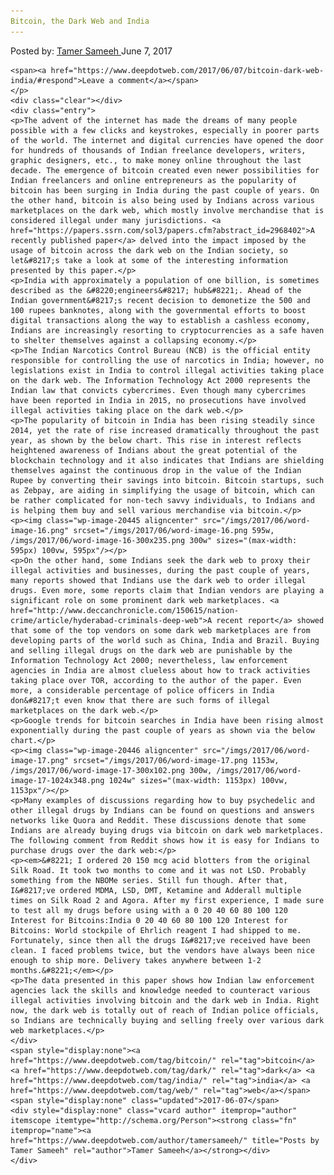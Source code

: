 ```yaml
---
Bitcoin, the Dark Web and India
---
```

<article class="post-listing post-20440 post type-post status-publish format-standard has-post-thumbnail hentry  tag-bitcoin tag-dark tag-india tag-web">
    <div class="post-inner">
        <span>Posted by: <a href="https://www.deepdotweb.com/author/tamersameeh/" title="">Tamer Sameeh </a></span>
    <span>June 7, 2017</span>
    
    <span><a href="https://www.deepdotweb.com/2017/06/07/bitcoin-dark-web-india/#respond">Leave a comment</a></span>
    </p>
    <div class="clear"></div>
    <div class="entry">
    <p>The advent of the internet has made the dreams of many people possible with a few clicks and keystrokes, especially in poorer parts of the world. The internet and digital currencies have opened the door for hundreds of thousands of Indian freelance developers, writers, graphic designers, etc., to make money online throughout the last decade. The emergence of bitcoin created even newer possibilities for Indian freelancers and online entrepreneurs as the popularity of bitcoin has been surging in India during the past couple of years. On the other hand, bitcoin is also being used by Indians across various marketplaces on the dark web, which mostly involve merchandise that is considered illegal under many jurisdictions. <a href="https://papers.ssrn.com/sol3/papers.cfm?abstract_id=2968402">A recently published paper</a> delved into the impact imposed by the usage of bitcoin across the dark web on the Indian society, so let&#8217;s take a look at some of the interesting information presented by this paper.</p>
    <p>India with approximately a population of one billion, is sometimes described as the &#8220;engineers&#8217; hub&#8221;. Ahead of the Indian government&#8217;s recent decision to demonetize the 500 and 100 rupees banknotes, along with the governmental efforts to boost digital transactions along the way to establish a cashless economy, Indians are increasingly resorting to cryptocurrencies as a safe haven to shelter themselves against a collapsing economy.</p>
    <p>The Indian Narcotics Control Bureau (NCB) is the official entity responsible for controlling the use of narcotics in India; however, no legislations exist in India to control illegal activities taking place on the dark web. The Information Technology Act 2000 represents the Indian law that convicts cybercrimes. Even though many cybercrimes have been reported in India in 2015, no prosecutions have involved illegal activities taking place on the dark web.</p>
    <p>The popularity of bitcoin in India has been rising steadily since 2014, yet the rate of rise increased dramatically throughout the past year, as shown by the below chart. This rise in interest reflects heightened awareness of Indians about the great potential of the blockchain technology and it also indicates that Indians are shielding themselves against the continuous drop in the value of the Indian Rupee by converting their savings into bitcoin. Bitcoin startups, such as Zebpay, are aiding in simplifying the usage of bitcoin, which can be rather complicated for non-tech savvy individuals, to Indians and is helping them buy and sell various merchandise via bitcoin.</p>
    <p><img class="wp-image-20445 aligncenter" src="/imgs/2017/06/word-image-16.png" srcset="/imgs/2017/06/word-image-16.png 595w, /imgs/2017/06/word-image-16-300x235.png 300w" sizes="(max-width: 595px) 100vw, 595px"/></p>
    <p>On the other hand, some Indians seek the dark web to proxy their illegal activities and businesses, during the past couple of years, many reports showed that Indians use the dark web to order illegal drugs. Even more, some reports claim that Indian vendors are playing a significant role on some prominent dark web marketplaces. <a href="http://www.deccanchronicle.com/150615/nation-crime/article/hyderabad-criminals-deep-web">A recent report</a> showed that some of the top vendors on some dark web marketplaces are from developing parts of the world such as China, India and Brazil. Buying and selling illegal drugs on the dark web are punishable by the Information Technology Act 2000; nevertheless, law enforcement agencies in India are almost clueless about how to track activities taking place over TOR, according to the author of the paper. Even more, a considerable percentage of police officers in India don&#8217;t even know that there are such forms of illegal marketplaces on the dark web.</p>
    <p>Google trends for bitcoin searches in India have been rising almost exponentially during the past couple of years as shown via the below chart.</p>
    <p><img class="wp-image-20446 aligncenter" src="/imgs/2017/06/word-image-17.png" srcset="/imgs/2017/06/word-image-17.png 1153w, /imgs/2017/06/word-image-17-300x102.png 300w, /imgs/2017/06/word-image-17-1024x348.png 1024w" sizes="(max-width: 1153px) 100vw, 1153px"/></p>
    <p>Many examples of discussions regarding how to buy psychedelic and other illegal drugs by Indians can be found on questions and answers networks like Quora and Reddit. These discussions denote that some Indians are already buying drugs via bitcoin on dark web marketplaces. The following comment from Reddit shows how it is easy for Indians to purchase drugs over the dark web:</p>
    <p><em>&#8221; I ordered 20 150 mcg acid blotters from the original Silk Road. It took two months to come and it was not LSD. Probably something from the NBOMe series. Still fun though. After that, I&#8217;ve ordered MDMA, LSD, DMT, Ketamine and Adderall multiple times on Silk Road 2 and Agora. After my first experience, I made sure to test all my drugs before using with a 0 20 40 60 80 100 120 Interest for Bitcoins:India 0 20 40 60 80 100 120 Interest for Bitcoins: World stockpile of Ehrlich reagent I had shipped to me. Fortunately, since then all the drugs I&#8217;ve received have been clean. I faced problems twice, but the vendors have always been nice enough to ship more. Delivery takes anywhere between 1-2 months.&#8221;</em></p>
    <p>The data presented in this paper shows how Indian law enforcement agencies lack the skills and knowledge needed to counteract various illegal activities involving bitcoin and the dark web in India. Right now, the dark web is totally out of reach of Indian police officials, so Indians are technically buying and selling freely over various dark web marketplaces.</p>
    </div>
    <span style="display:none"><a href="https://www.deepdotweb.com/tag/bitcoin/" rel="tag">bitcoin</a> <a href="https://www.deepdotweb.com/tag/dark/" rel="tag">dark</a> <a href="https://www.deepdotweb.com/tag/india/" rel="tag">india</a> <a href="https://www.deepdotweb.com/tag/web/" rel="tag">web</a></span> <span style="display:none" class="updated">2017-06-07</span>
    <div style="display:none" class="vcard author" itemprop="author" itemscope itemtype="http://schema.org/Person"><strong class="fn" itemprop="name"><a href="https://www.deepdotweb.com/author/tamersameeh/" title="Posts by Tamer Sameeh" rel="author">Tamer Sameeh</a></strong></div>
    </div>
</article>

